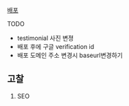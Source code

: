 [배포](https://liebe-website.vercel.app)

TODO

- testimonial 사진 변졍
- 배포 후에 구글 verification id
- 배포 도메인 주소 변경시 baseurl변경하기

## 고찰

1. SEO
